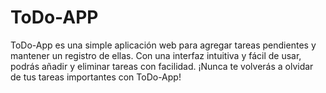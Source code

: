 # ToDo-APP
ToDo-App es una simple aplicación web para agregar tareas pendientes y mantener un registro de ellas. Con una interfaz intuitiva y fácil de usar, podrás añadir y eliminar tareas con facilidad. ¡Nunca te volverás a olvidar de tus tareas importantes con ToDo-App! 
